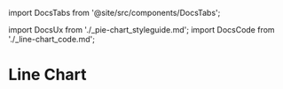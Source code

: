 import DocsTabs from '@site/src/components/DocsTabs';

import DocsUx from './\_pie-chart_styleguide.md';
import DocsCode from './\_line-chart_code.md';

# Line Chart

<DocsTabs styleguide={DocsUx} code={DocsCode} />

